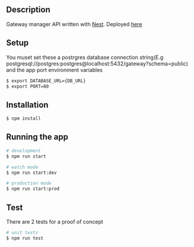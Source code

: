 ## Description

 Gateway manager API written with [Nest](https://github.com/nestjs/nest). Deployed [here](https://gateway-manager-890703.herokuapp.com)


## Setup
You muset set these a postrgres database connection string(E.g postgresql://postgres:postgres@localhost:5432/gateway?schema=public) and the app port environment variables

```bash
$ export DATABASE_URL={DB_URL}
$ export PORT=80
```

## Installation

```bash
$ npm install
```

## Running the app

```bash
# development
$ npm run start

# watch mode
$ npm run start:dev

# production mode
$ npm run start:prod
```

## Test

There are 2 tests for a proof of concept

```bash
# unit tests
$ npm run test
```

